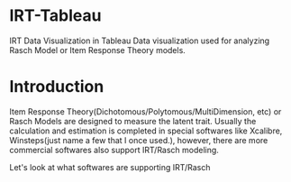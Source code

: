 # IRT-Tableau
IRT Data Visualization in Tableau
Data visualization used for analyzing Rasch Model or Item Response Theory models. 


#  Introduction 
Item Response Theory(Dichotomous/Polytomous/MultiDimension, etc) or Rasch Models are designed to measure the latent trait. Usually the calculation and estimation is completed in special softwares like Xcalibre, Winsteps(just name a few that I once used.), however, there are more commercial softwares also support IRT/Rasch modeling. 

Let's look at what softwares are supporting IRT/Rasch

